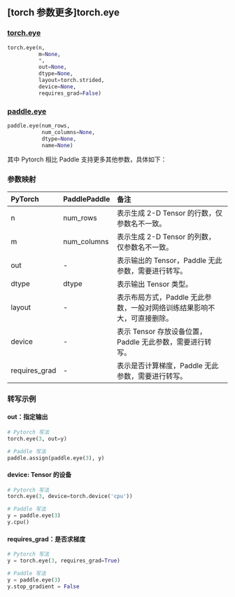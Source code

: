 ## [torch 参数更多]torch.eye

###  [torch.eye](https://pytorch.org/docs/stable/generated/torch.eye.html?highlight=eye#torch.eye)

```python
torch.eye(n,
          m=None,
          *,
          out=None,
          dtype=None,
          layout=torch.strided,
          device=None,
          requires_grad=False)
```

###  [paddle.eye](https://www.paddlepaddle.org.cn/documentation/docs/zh/api/paddle/eye_cn.html)

```python
paddle.eye(num_rows,
           num_columns=None,
           dtype=None,
           name=None)
```

其中 Pytorch 相比 Paddle 支持更多其他参数，具体如下：

### 参数映射

| PyTorch       | PaddlePaddle | 备注                                                         |
| :------------ | :----------- | :----------------------------------------------------------- |
| n             | num_rows     | 表示生成 2-D Tensor 的行数，仅参数名不一致。                 |
| m             | num_columns  | 表示生成 2-D Tensor 的列数， 仅参数名不一致。                |
| out           | -            | 表示输出的 Tensor，Paddle 无此参数，需要进行转写。           |
| dtype         | dtype        | 表示输出 Tensor 类型。                                       |
| layout        | -            | 表示布局方式，Paddle 无此参数，一般对网络训练结果影响不大，可直接删除。 |
| device        | -            | 表示 Tensor 存放设备位置，Paddle 无此参数，需要进行转写。    |
| requires_grad | -            | 表示是否计算梯度，Paddle 无此参数，需要进行转写。            |

### 转写示例

#### out：指定输出

```python
# Pytorch 写法
torch.eye(3, out=y)

# Paddle 写法
paddle.assign(paddle.eye(3), y)
```

#### device: Tensor 的设备

```python
# Pytorch 写法
torch.eye(3, device=torch.device('cpu'))

# Paddle 写法
y = paddle.eye(3)
y.cpu()
```

#### requires_grad：是否求梯度

```python
# Pytorch 写法
y = torch.eye(3, requires_grad=True)

# Paddle 写法
y = paddle.eye(3)
y.stop_gradient = False
```
